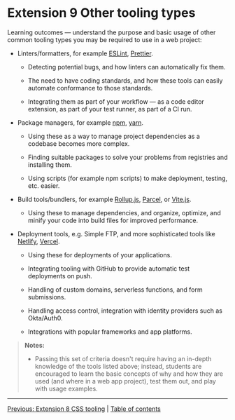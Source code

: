 # Extension 9 Other tooling types

Learning outcomes — understand the purpose and basic usage of other common tooling types you may be required to use in a web project:

- Linters/formatters, for example [ESLint](https://eslint.org/), [Prettier](https://prettier.io/).

  - Detecting potential bugs, and how linters can automatically fix them.

  - The need to have coding standards, and how these tools can easily automate conformance to those standards.

  - Integrating them as part of your workflow — as a code editor extension, as part of your test runner, as part of a CI run.

- Package managers, for example [npm](https://www.npmjs.com/), [yarn](https://yarnpkg.com/).

  - Using these as a way to manage project dependencies as a codebase becomes more complex.

  - Finding suitable packages to solve your problems from registries and installing them.

  - Using scripts (for example npm scripts) to make deployment, testing, etc. easier.

- Build tools/bundlers, for example [Rollup.js](https://rollupjs.org/), [Parcel](https://parceljs.org/), or [Vite.js](https://vitejs.dev/).

  - Using these to manage dependencies, and organize, optimize, and minify your code into build files for improved performance.

- Deployment tools, e.g. Simple FTP, and more sophisticated tools like [Netlify](https://www.netlify.com/), [Vercel](https://vercel.com/).

  - Using these for deployments of your applications.

  - Integrating tooling with GitHub to provide automatic test deployments on push.

  - Handling of custom domains, serverless functions, and form submissions.

  - Handling access control, integration with identity providers such as Okta/Auth0.

  - Integrations with popular frameworks and app platforms.

> **Notes:**
>
> - Passing this set of criteria doesn't require having an in-depth knowledge of the tools listed above; instead, students are encouraged to learn the basic concepts of why and how they are used (and where in a web app project), test them out, and play with usage examples.

---

[Previous: Extension 8 CSS tooling](/curriculum/3-extensions/8-css-tooling.md) | [Table of contents](/TOC.md)